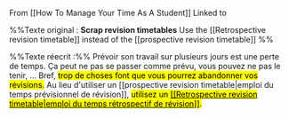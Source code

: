 From [[How To Manage Your Time As A Student]]
Linked to 

%%Texte original : **Scrap revision timetables**
Use the [[Retrospective revision timetable]] instead of the [[prospective revision timetable]] %%

%%Texte réecrit :%% Prévoir son travail sur plusieurs jours est une perte de temps. Ça peut ne pas se passer comme prévu, vous pouvez ne pas le tenir, ... Bref, <mark class="hltr-default">trop de choses font que vous pourrez abandonner vos révisions.</mark> Au lieu d'utiliser un [[prospective revision timetable|emploi du temps prévisionnel de révision]], <mark class="hltr-default">utilisez un <u>[[Retrospective revision timetable|emploi du temps rétrospectif de révision]]</u>.</mark>